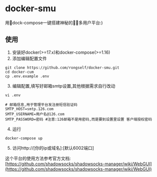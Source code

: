 # docker-smu
用dock-compose一键搭建神秘的多用户平台:)

## 使用

1. 安装好docker(>=17.x)和docker-compose(>=1.16)
2. 添加编辑配置文件
```
git clone https://github.com/rongself/docker-smu.git
cd docker-cum
cp .env.example .env
```
3. 编辑配置,填写好邮箱smtp设置,其他根据需求自行改动
```
vi .env

# 邮箱信息,用于管理平台发注册短信验证码
SMTP_HOST=smtp.126.com
SMTP_USERNAME=用户名@126.com
SMTP_PASSWORD=密码 #注意:126邮箱不是用密码,而是要到设置里设置 客户端授权密码

```
4. 运行
```
docker-compose up
```

5. 访问http://[你的ip或域名]:[默认6002端口]

这个平台的使用方法参考官方文档:[https://github.com/shadowsocks/shadowsocks-manager/wiki/WebGUI](https://github.com/shadowsocks/shadowsocks-manager/wiki/WebGUI)